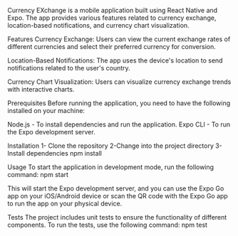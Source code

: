 Currency EXchange  is a mobile application built using React Native and Expo. The app provides various features related to currency exchange, location-based notifications, and currency chart visualization.

Features
Currency Exchange: Users can view the current exchange rates of different currencies and select their preferred currency for conversion.

Location-Based Notifications: The app uses the device's location to send notifications related to the user's country.

Currency Chart Visualization: Users can visualize currency exchange trends with interactive charts.

Prerequisites
Before running the application, you need to have the following installed on your machine:

Node.js - To install dependencies and run the application.
Expo CLI - To run the Expo development server.

Installation
1- Clone the repository
2-Change into the project directory
3- Install dependencies 
npm install

Usage
To start the application in development mode, run the following command:
npm start 

This will start the Expo development server, and you can use the Expo Go app on your iOS/Android device or scan the QR code with the Expo Go app to run the app on your physical device.

Tests
The project includes unit tests to ensure the functionality of different components. To run the tests, use the following command:
npm test

